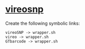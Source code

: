 # [vireosnp](https://hpc.nih.gov/apps/vireosnp.html)

Create the following symbolic links:
```
vireoSNP -> wrapper.sh
vireo -> wrapper.sh
GTbarcode -> wrapper.sh
```
